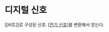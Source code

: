 # 디지털 신호

[[비트]]로 구성된 신호. [[전기 신호]]를 변환해서 얻는다.

[//begin]: # "Autogenerated link references for markdown compatibility"
[전기 신호]: <전기 신호> "전기 신호"
[//end]: # "Autogenerated link references"